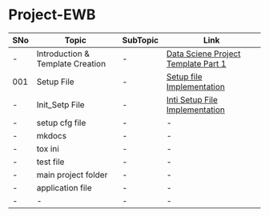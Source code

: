 # Project-EWB


|SNo| Topic | SubTopic | Link |
|-|-|-|-|
|-| Introduction & Template Creation |-|[Data Sciene Project Template Part 1](https://youtu.be/C_cqTnpI1gQ)|
|001|Setup File|-|[Setup file Implementation]([https://youtu.be/bVM-QujJ0AI](https://youtu.be/eHuEG_571Ng))|
|-| Init_Setp File |-|[Inti Setup File Implementation](https://youtu.be/eHuEG_571Ng)
|-| setup cfg file |-|-|
|-| mkdocs |-|-|
|-| tox ini |-|-|
|-| test file |-|-|
|-| main project folder|-|-|
|-| application file |-|-|
|-|-|-|-|
